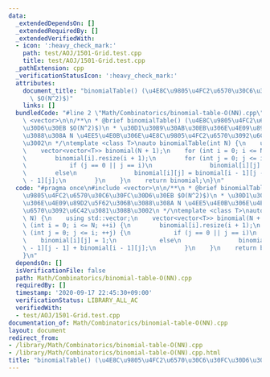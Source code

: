 ```yaml
---
data:
  _extendedDependsOn: []
  _extendedRequiredBy: []
  _extendedVerifiedWith:
  - icon: ':heavy_check_mark:'
    path: test/AOJ/1501-Grid.test.cpp
    title: test/AOJ/1501-Grid.test.cpp
  _pathExtension: cpp
  _verificationStatusIcon: ':heavy_check_mark:'
  attributes:
    document_title: "binomialTable() (\u4E8C\u9805\u4FC2\u6570\u30C6\u30FC\u30D6\u30EB\
      \ $O(N^2)$)"
    links: []
  bundledCode: "#line 2 \"Math/Combinatorics/binomial-table-O(NN).cpp\"\n#include\
    \ <vector>\n\n/**\n * @brief binomialTable() (\u4E8C\u9805\u4FC2\u6570\u30C6\u30FC\
    \u30D6\u30EB $O(N^2)$)\n * \u30D1\u30B9\u30AB\u30EB\u306E\u4E09\u89D2\u5F62\u306B\
    \u3088\u308A N \u4EE5\u4E0B\u306E\u4E8C\u9805\u4FC2\u6570\u3092\u6C42\u3081\u308B\
    \u3002\n */\ntemplate <class T>\nauto binomialTable(int N) {\n    using std::vector;\n\
    \    vector<vector<T>> binomial(N + 1);\n    for (int i = 0; i <= N; ++i) {\n\
    \        binomial[i].resize(i + 1);\n        for (int j = 0; j <= i; ++j) {\n\
    \            if (j == 0 || j == i)\n                binomial[i][j] = 1;\n    \
    \        else\n                binomial[i][j] = binomial[i - 1][j - 1] + binomial[i\
    \ - 1][j];\n        }\n    }\n    return binomial;\n}\n"
  code: "#pragma once\n#include <vector>\n\n/**\n * @brief binomialTable() (\u4E8C\
    \u9805\u4FC2\u6570\u30C6\u30FC\u30D6\u30EB $O(N^2)$)\n * \u30D1\u30B9\u30AB\u30EB\
    \u306E\u4E09\u89D2\u5F62\u306B\u3088\u308A N \u4EE5\u4E0B\u306E\u4E8C\u9805\u4FC2\
    \u6570\u3092\u6C42\u3081\u308B\u3002\n */\ntemplate <class T>\nauto binomialTable(int\
    \ N) {\n    using std::vector;\n    vector<vector<T>> binomial(N + 1);\n    for\
    \ (int i = 0; i <= N; ++i) {\n        binomial[i].resize(i + 1);\n        for\
    \ (int j = 0; j <= i; ++j) {\n            if (j == 0 || j == i)\n            \
    \    binomial[i][j] = 1;\n            else\n                binomial[i][j] = binomial[i\
    \ - 1][j - 1] + binomial[i - 1][j];\n        }\n    }\n    return binomial;\n\
    }\n"
  dependsOn: []
  isVerificationFile: false
  path: Math/Combinatorics/binomial-table-O(NN).cpp
  requiredBy: []
  timestamp: '2020-09-17 22:45:30+09:00'
  verificationStatus: LIBRARY_ALL_AC
  verifiedWith:
  - test/AOJ/1501-Grid.test.cpp
documentation_of: Math/Combinatorics/binomial-table-O(NN).cpp
layout: document
redirect_from:
- /library/Math/Combinatorics/binomial-table-O(NN).cpp
- /library/Math/Combinatorics/binomial-table-O(NN).cpp.html
title: "binomialTable() (\u4E8C\u9805\u4FC2\u6570\u30C6\u30FC\u30D6\u30EB $O(N^2)$)"
---
```

